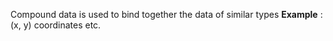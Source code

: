 Compound data is used to bind together the data of similar types
**Example** : (x, y) coordinates etc.

